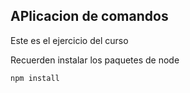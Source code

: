 ## APlicacion de comandos

Este es el ejercicio del curso

Recuerden instalar los paquetes de node
```
npm install
```
